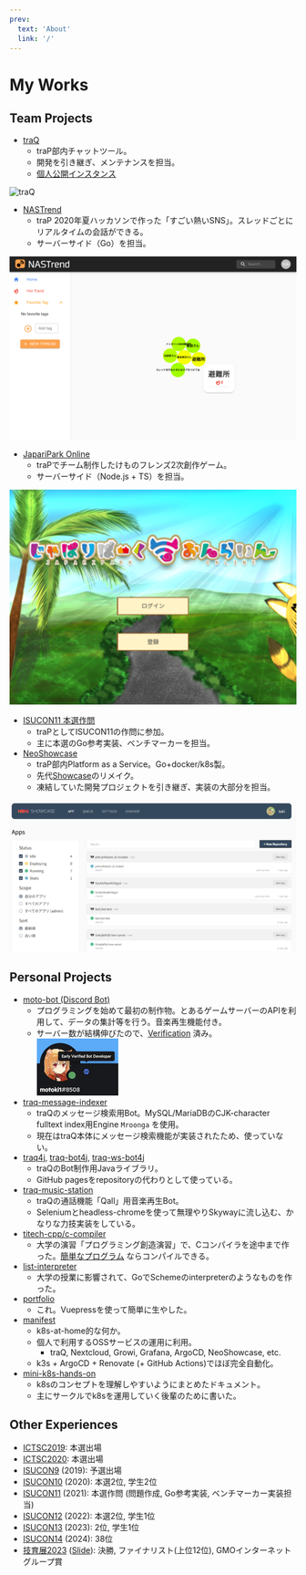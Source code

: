 ```yaml
---
prev:
  text: 'About'
  link: '/'
---
```


# My Works

## Team Projects

- [traQ](https://github.com/traPtitech/traQ)
  - traP部内チャットツール。
  - 開発を引き継ぎ、メンテナンスを担当。
  - [個人公開インスタンス](https://q.toki317.dev/)

![traQ](https://user-images.githubusercontent.com/49056869/115141831-5a376980-a079-11eb-93c1-7016bc2097d0.png)

- [NASTrend](http://nastrend.morning-chun-friends.trap.show/)
  - traP 2020年夏ハッカソンで作った「すごい熱いSNS」。スレッドごとにリアルタイムの会話ができる。 
  - サーバーサイド（Go）を担当。

![NASTrend](./assets/images/nastrend.png)

- [JapariPark Online](https://japari.toki317.dev/)
  - traPでチーム制作したけものフレンズ2次創作ゲーム。
  - サーバーサイド（Node.js + TS）を担当。

![japari](./assets/images/japari.png)

- [ISUCON11 本選作問](https://github.com/isucon/isucon11-final)
  - traPとしてISUCON11の作問に参加。
  - 主に本選のGo参考実装、ベンチマーカーを担当。
- [NeoShowcase](https://github.com/traPtitech/NeoShowcase)
  - traP部内Platform as a Service。Go+docker/k8s製。
  - 先代[Showcase](https://github.com/kaz/showcase)のリメイク。
  - 凍結していた開発プロジェクトを引き継ぎ、実装の大部分を担当。

![neoshowcase](./assets/images/neoshowcase.png)

## Personal Projects

- [moto-bot (Discord Bot)](https://github.com/motoki317/moto-bot)
  - プログラミングを始めて最初の制作物。とあるゲームサーバーのAPIを利用して、データの集計等を行う。音楽再生機能付き。
  - サーバー数が結構伸びたので、[Verification](https://blog.discordapp.com/the-future-of-bots-on-discord-4e6e050ab52e) 済み。
  ![](./assets/images/moto-bot_verified.png)
- [traq-message-indexer](https://github.com/motoki317/traq-message-indexer)
  - traQのメッセージ検索用Bot。MySQL/MariaDBのCJK-character fulltext index用Engine `Mroonga` を使用。
  - 現在はtraQ本体にメッセージ検索機能が実装されたため、使っていない。
- [traq4j](https://github.com/motoki317/traq4j), [traq-bot4j](https://github.com/motoki317/traq-bot4j), [traq-ws-bot4j](https://github.com/motoki317/traq-ws-bot4j)
  - traQのBot制作用Javaライブラリ。
  - GitHub pagesをrepositoryの代わりとして使っている。
- [traq-music-station](https://github.com/motoki317/traq-music-station)
  - traQの通話機能「Qall」用音楽再生Bot。
  - Seleniumとheadless-chromeを使って無理やりSkywayに流し込む、かなりな力技実装をしている。
- [titech-cpp/c-compiler](https://github.com/titech-cpp/c-compiler)
  - 大学の演習「プログラミング創造演習」で、Cコンパイラを途中まで作った。[簡単なプログラム](https://github.com/titech-cpp/c-compiler/blob/39a1294527f1f260e02ca0b39e4fa12a7253d4b9/compiler/test/sudoku_solver.c) ならコンパイルできる。
- [list-interpreter](https://github.com/motoki317/lisp-interpreter)
  - 大学の授業に影響されて、GoでSchemeのinterpreterのようなものを作った。
- [portfolio](https://github.com/motoki317/portfolio)
  - これ。Vuepressを使って簡単に生やした。
- [manifest](https://github.com/motoki317/manifest)
  - k8s-at-home的な何か。
  - 個人で利用するOSSサービスの運用に利用。
    - traQ, Nextcloud, Growi, Grafana, ArgoCD, NeoShowcase, etc.
  - k3s + ArgoCD + Renovate (+ GitHub Actions)でほぼ完全自動化。
- [mini-k8s-hands-on](https://github.com/motoki317/mini-k8s-hands-on)
  - k8sのコンセプトを理解しやすいようにまとめたドキュメント。
  - 主にサークルでk8sを運用していく後輩のために書いた。

## Other Experiences

- [ICTSC2019](https://icttoracon.net/archives/category/ictsc2019): 本選出場
- [ICTSC2020](https://icttoracon.net/archives/category/ictsc2020): 本選出場
- [ISUCON9](https://isucon.net/archives/53570241.html) (2019): 予選出場
- [ISUCON10](https://isucon.net/archives/54704557.html) (2020): 本選2位, 学生2位
- [ISUCON11](https://isucon.net/archives/55821036.html) (2021): 本選作問 (問題作成, Go参考実装, ベンチマーカー実装担当)
- [ISUCON12](https://isucon.net/archives/56571716.html) (2022): 本選2位, 学生1位
- [ISUCON13](https://isucon.net/archives/57801192.html) (2023): 2位, 学生1位
- [ISUCON14](https://isucon.net/archives/58818382.html) (2024): 38位
- [技育展2023](https://talent.supporterz.jp/geekten/2023/) ([Slide](https://docs.google.com/presentation/d/1yT5eRL5MlHdntEvaViytcA9luwsCvG79p68yMV0JgE4/edit?usp=sharing)): 決勝, ファイナリスト(上位12位), GMOインターネットグループ賞
